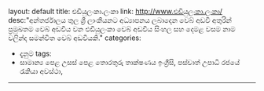 layout: default
title: එඩියුලංකා.ලංකා
link: http://www.එඩියුලංකා.ලංකා/
desc:"අන්තර්ජාලය තුල ශ්‍රී ලාංකීයනට අධ්‍යාපනය ලබාදෙන වෙබ් අඩවි අතුරින් ප්‍රමුඛතම වෙබ් අඩවිය වන එඩියුලංකා වෙබ් අඩවිය සිංහල සහ දෙමළ වසම නාම වලින්ද සමන්විත වෙබ් අඩවියකි."
categories:
- දැනුම
tags:
- සාමාන්‍ය පෙළ
උසස් පෙළ
තොරතුරු තාක්ෂණය
ඉංග්‍රීසි, පස්චාත් උපාධි
රජයේ රැකියා අවස්ථා,
---
